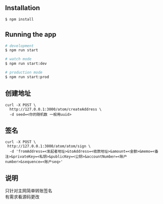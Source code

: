 [travis-image]: https://api.travis-ci.org/nestjs/nest.svg?branch=master
[travis-url]: https://travis-ci.org/nestjs/nest
[linux-image]: https://img.shields.io/travis/nestjs/nest/master.svg?label=linux
[linux-url]: https://travis-ci.org/nestjs/nest

## Installation

```bash
$ npm install
```

## Running the app

```bash
# development
$ npm run start

# watch mode
$ npm run start:dev

# production mode
$ npm run start:prod
```

## 创建地址
```
curl -X POST \
  http://127.0.0.1:3000/atom/createAddress \ 
  -d seed=<你的随机数 一般用uuid>
```

## 签名
```
curl -X POST \
 http://127.0.0.1:3000/atom/atom/sign \
  -d 'fromAddress=<发起者地址>&toAddress=<收款地址>&amount=<金额>&memo=<备注>&privateKey=<私钥>&publicKey=<公钥>&accountNumber=<账户number>&sequence=<账户seq>'
```

## 说明
只针对主网简单转账签名   
有需求看源码更改
